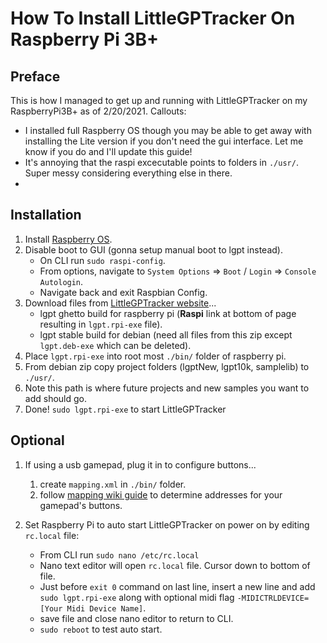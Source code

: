 # How To Install LittleGPTracker On Raspberry Pi 3B+
## Preface
This is how I managed to get up and running with LittleGPTracker on my RaspberryPi3B+ as of 2/20/2021.
Callouts: 
* I installed full Raspberry OS though you may be able to get away with installing the Lite version if you don't need the gui interface. Let me know if you do and I'll update this guide!
* It's annoying that the raspi excecutable points to folders in `./usr/`. Super messy considering everything else in there.
* 
## Installation
1. Install [Raspberry OS][1].
1. Disable boot to GUI (gonna setup manual boot to lgpt instead).
    * On CLI run `sudo raspi-config`.
    * From options, navigate to `System Options` => `Boot` / `Login` => `Console Autologin`.
    * Navigate back and exit Raspbian Config.
1. Download files from [LittleGPTracker website][2]...
    * lgpt ghetto build for raspberry pi (**Raspi** link at bottom of page resulting in `lgpt.rpi-exe` file).
    * lgpt stable build for debian (need all files from this zip except `lgpt.deb-exe` which can be deleted).
1. Place `lgpt.rpi-exe` into root most `./bin/` folder of raspberry pi.
1. From debian zip copy project folders (lgptNew, lgpt10k, samplelib) to `./usr/`.
2. Note this path is where future projects and new samples you want to add should go.
1. Done! `sudo lgpt.rpi-exe` to start LittleGPTracker

## Optional
1. If using a usb gamepad, plug it in to configure buttons...
    1. create `mapping.xml` in `./bin/` folder.
    2. follow [mapping wiki guide][3] to determine addresses for your gamepad's buttons.

1. Set Raspberry Pi to auto start LittleGPTracker on power on by editing `rc.local` file:
    * From CLI run `sudo nano /etc/rc.local`
    * Nano text editor will open `rc.local` file. Cursor down to bottom of file.
    * Just before `exit 0` command on last line, insert a new line and add `sudo lgpt.rpi-exe` along with optional midi flag `-MIDICTRLDEVICE=[Your Midi Device Name]`.
    * save file and close nano editor to return to CLI.
    * `sudo reboot` to test auto start.

[1]:https://www.raspberrypi.org/software/
[2]:https://www.littlegptracker.com/download.php
[3]:https://wiki.littlegptracker.com/doku.php?id=lgpt:mapping
